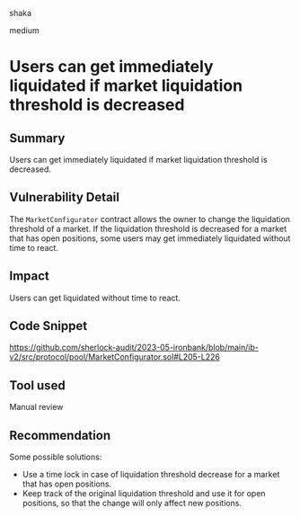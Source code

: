 shaka

medium

# Users can get immediately liquidated if market liquidation threshold is decreased

## Summary

Users can get immediately liquidated if market liquidation threshold is decreased.

## Vulnerability Detail

The `MarketConfigurator` contract allows the owner to change the liquidation threshold of a market. If the liquidation threshold is decreased for a market that has open positions, some users may get immediately liquidated without time to react.

## Impact

Users can get liquidated without time to react.

## Code Snippet

https://github.com/sherlock-audit/2023-05-ironbank/blob/main/ib-v2/src/protocol/pool/MarketConfigurator.sol#L205-L226

## Tool used

Manual review

## Recommendation

Some possible solutions:
- Use a time lock in case of liquidation threshold decrease for a market that has open positions.
- Keep track of the original liquidation threshold and use it for open positions, so that the change will only affect new positions.